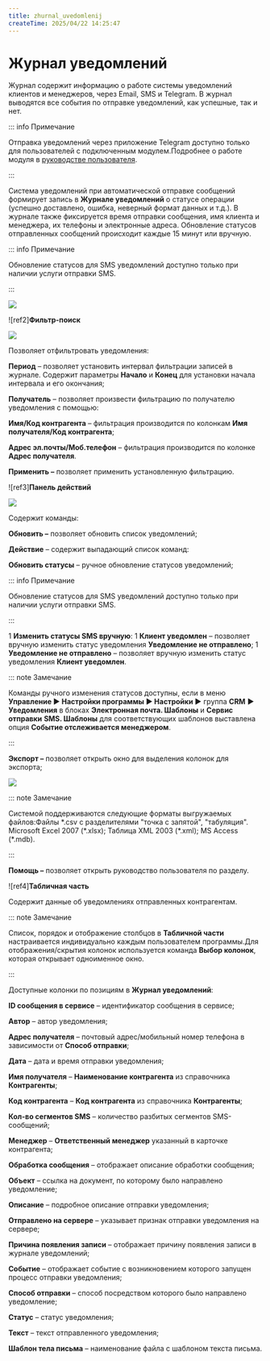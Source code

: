 ```yaml
---
title: zhurnal_uvedomlenij
createTime: 2025/04/22 14:25:47
---
```

# Журнал уведомлений

Журнал содержит информацию о работе системы уведомлений клиентов и менеджеров, через Email, SMS и Telegram. В журнал выводятся все события по отправке уведомлений, как успешные, так и нет.

::: info Примечание

Отправка уведомлений через приложение Telegram доступно только для пользователей с подключенным модулем.Подробнее о работе модуля в [руководстве пользователя](https://product-doc.tradesoft.ru/ai/telegram/index.htm).

:::

Система уведомлений при автоматической отправке сообщений формирует запись в **Журнале уведомлений** о статусе операции (успешно доставлено, ошибка, неверный формат данных и т.д.). В журнале также фиксируется время отправки сообщения, имя клиента и менеджера, их телефоны и электронные адреса. Обновление статусов отправленных сообщений происходит каждые 15 минут или вручную.

::: info Примечание

Обновление статусов для SMS уведомлений доступно только при наличии услуги отправки SMS.

:::

![](Aspose.Words.83ab1c44-6b28-430a-a5f2-4d9e6ba1abd4.348.png)

![ref2]**Фильтр-поиск**

![](Aspose.Words.83ab1c44-6b28-430a-a5f2-4d9e6ba1abd4.349.png)

Позволяет отфильтровать уведомления:

**Период** – позволяет установить интервал фильтрации записей в журнале. Содержит параметры **Начало** и **Конец** для установки начала интервала и его окончания;

**Получатель** – позволяет произвести фильтрацию по получателю уведомления с помощью:

**Имя/Код контрагента** – фильтрация производится по колонкам **Имя получателя/Код контрагента**;

**Адрес эл.почты/Моб.телефон** – фильтрация производится по колонке **Адрес получателя**.

**Применить –** позволяет применить установленную фильтрацию.

![ref3]**Панель действий**

![](Aspose.Words.83ab1c44-6b28-430a-a5f2-4d9e6ba1abd4.350.png)

Содержит команды:

**Обновить –** позволяет обновить список уведомлений;

**Действие** – содержит выпадающий список команд:

**Обновить статусы** – ручное обновление статусов уведомлений;

::: info Примечание

Обновление статусов для SMS уведомлений доступно только при наличии услуги отправки SMS.

:::

1  **Изменить статусы SMS вручную**:
   1  **Клиент уведомлен** – позволяет вручную изменить статус уведомления **Уведомление не отправлено**;
   1  **Уведомление не отправлено** – позволяет вручную изменить статус уведомления **Клиент уведомлен**.

::: note Замечание

Команды ручного изменения статусов доступны, если в меню **Управление ► Настройки программы ► Настройки ►** группа **CRM** **► Уведомления** в блоках **Электронная почта. Шаблоны** и **Сервис отправки** **SMS. Шаблоны** для соответствующих шаблонов выставлена опция **Событие отслеживается менеджером**.

:::

**Экспорт –** позволяет открыть окно для выделения колонок для экспорта;

![](Aspose.Words.83ab1c44-6b28-430a-a5f2-4d9e6ba1abd4.351.png)

::: note Замечание

Системой поддерживаются следующие форматы выгружаемых файлов:Файлы \*.csv с разделителями "точка с запятой", "табуляция".
Microsoft Excel 2007 (\*.xlsx);
Таблица XML 2003 (\*.xml);
MS Access (\*.mdb).

:::

**Помощь –** позволяет открыть руководство пользователя по разделу.

![ref4]**Табличная часть**

Содержит данные об уведомлениях отправленных контрагентам.

::: note Замечание

Список, порядок и отображение столбцов в **Табличной части** настраивается индивидуально каждым пользователем программы.Для отображения/скрытия колонок используется команда **Выбор колонок**, которая открывает одноименное окно.

:::

Доступные колонки по позициям в **Журнал уведомлений**:

**ID сообщения в сервисе** – идентификатор сообщения в сервисе;

**Автор** – автор уведомления;

**Адрес получателя** – почтовый адрес/мобильный номер телефона в зависимости от **Способ отправки**;

**Дата** – дата и время отправки уведомления;

**Имя получателя** – **Наименование контрагента** из справочника **Контрагенты**;

**Код контрагента** – **Код контрагента** из справочника **Контрагенты**;

**Кол-во сегментов SMS** – количество разбитых сегментов SMS-сообщений;

**Менеджер** – **Ответственный менеджер** указанный в карточке контрагента;

**Обработка сообщения** – отображает описание обработки сообщения;

**Объект** – ссылка на документ, по которому было направлено уведомление;

**Описание** – подробное описание отправки уведомления;

**Отправлено на сервере** – указывает признак отправки уведомления на сервере;

**Причина появления записи** – отображает причину появления записи в журнале уведомлений;

**Событие** – отображает событие с возникновением которого запущен процесс отправки уведомления;

**Способ отправки** – способ посредством которого было направлено уведомление;

**Статус** – статус уведомления;

**Текст** – текст отправленного уведомления;

**Шаблон тела письма** – наименование файла с шаблоном текста письма.